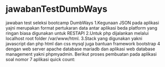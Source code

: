 # jawabanTestDumbWays
jawaban test seleksi bootcamp DumbWays
1.Kegunaan JSON pada aplikasi yajni merupakan format pertukaran data antar aplikasi beda platform yang ringan biasa digunakan untuk RESTAPI
2.Untuk php dijalankan melalui localhost root folder /var/www/html.
3.Stack yang digunakan yakni javascript dan php html dan css mysql juga bantuan framework bootstrap 4 dengan web server apache database mariadb
dan aplikasi web database management yakni phpmyadmin. Berikut proses pembuatan pada aplikasi soal nomor 7 aplikasi quick count:

